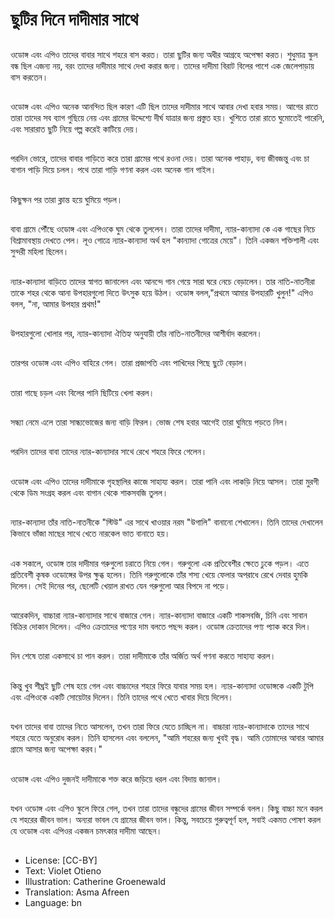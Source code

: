 # ছুটির দিনে দাদীমার সাথে

##
ওডোঙ্গ এবং এপিও তাদের বাবার সাথে শহরে বাস করত। তারা ছুটির জন্য অধীর আগ্রহে অপেক্ষা করত। শুধুমাত্র স্কুল বন্ধ ছিল এজন্য নয়, বরং তাদের দাদীমার সাথে দেখা করার জন্য। তাদের দাদীমা বিরাট বিলের পাশে এক জেলেপাড়ায় বাস করতেন।

##
ওডোঙ্গ এবং এপিও অনেক আনন্দিত ছিল কারণ এটি ছিল তাদের দাদীমার সাথে আবার দেখা হবার সময়। আগের রাতে তারা তাদের সব ব্যাগ গুছিয়ে নেয় এবং গ্রামের উদ্দেশ্যে দীর্ঘ যাত্রার জন্য প্রস্তুত হয়। খুশিতে তারা রাতে ঘুমোতেই পারেনি, এবং সারারাত ছুটি নিয়ে গল্প করেই কাটিয়ে দেয়।

##
পরদিন ভোরে, তাদের বাবার গাড়িতে করে তারা গ্রামের পথে রওনা দেয়। তারা অনেক পাহাড়, বন্য জীবজন্তু এবং চা বাগান পাড়ি দিয়ে চলল। পথে তারা গাড়ি গণনা করল এবং অনেক গান গাইল।

##
কিছুক্ষন পর তারা ক্লান্ত হয়ে ঘুমিয়ে পড়ল।

##
বাবা গ্রামে পৌঁছে ওডোঙ্গ এবং এপিওকে ঘুম থেকে তুললেন। তারা তাদের দাদীমা, ন্যার-কান্যাদা কে এক গাছের নিচে বিশ্রামাবস্থায় দেখতে পেল। লূও গোত্রে ন্যার-কান্যাদা অর্থ হল "কান্যাদা গোত্রের মেয়ে"। তিনি একজন শক্তিশালী এবং সুন্দরী মহিলা ছিলেন।

##
ন্যার-কান্যাদা বাড়িতে তাদের স্বাগত জানালেন এবং আনন্দে গান গেয়ে সারা ঘরে নেচে বেড়ালেন। তার নাতি-নাতনীরা তাকে শহর থেকে আনা উপহারগুলো দিতে উৎসুক হয়ে উঠল। ওডোঙ্গ বলল,"প্রথমে আমার উপহারটি খুলুন!" এপিও বলল, "না, আমার উপহার প্রথম!"

##
উপহারগুলো খোলার পর, ন্যার-কান্যাদা ঐতিহ্য অনুযায়ী তাঁর নাতি-নাতনীদের আশীর্বাদ করলেন।

##
তারপর ওডোঙ্গ এবং এপিও বাহিরে গেল। তারা প্রজাপতি এবং পাখিদের পিছে ছুটে বেড়াল।

##
তারা গাছে চড়ল এবং বিলের পানি ছিটিয়ে খেলা করল।

##
সন্ধ্যা নেমে এলে তারা সান্ধ্যভোজের জন্য বাড়ি ফিরল। ভোজ শেষ হবার আগেই তারা ঘুমিয়ে পড়তে নিল।

##
পরদিন তাদের বাবা তাদের ন্যার-কান্যাদার সাথে রেখে শহরে ফিরে গেলেন।

##
ওডোঙ্গ এবং এপিও তাদের দাদীমাকে গৃহস্থালির কাজে সাহায্য করল। তারা পানি এবং লাকড়ি নিয়ে আসল। তারা মুরগী থেকে ডিম সংগ্রহ করল এবং বাগান থেকে শাকসবজি তুলল।

##
ন্যার-কান্যাদা তাঁর নাতি-নাতনীকে "স্টিউ" এর সাথে খাওয়ার নরম "উগালি" বানানো শেখালেন। তিনি তাদের দেখালেন কিভাবে ভাঁজা মাছের সাথে খেতে নারকেল ভাত বানাতে হয়।

##
এক সকালে, ওডোঙ্গ তার দাদীমার গরুগুলো চরাতে নিয়ে গেল। গরুগুলো এক প্রতিবেশীর ক্ষেতে ঢুকে পড়ল। এতে প্রতিবেশী কৃষক ওডোঙ্গের উপর ক্ষুব্ধ হলেন। তিনি গরুগুলোকে তাঁর শস্য খেয়ে ফেলার অপরাধে রেখে দেবার হুমকি দিলেন। সেই দিনের পর, ছেলেটি খেয়াল রাখত যেন গরুগুলো আর বিপদে না পড়ে।

##
আরেকদিন, বাচ্চারা ন্যার-কান্যাদার সাথে বাজারে গেল। ন্যার-কান্যাদা বাজারে একটি শাকসবজি, চিনি এবং সাবান বিক্রির দোকান দিলেন। এপিও ক্রেতাদের পণ্যের দাম বলতে পছন্দ করল। ওডোঙ্গ ক্রেতাদের পণ্য প্যাক করে দিল।

##
দিন শেষে তারা একসাথে চা পান করল। তারা দাদীমাকে তাঁর অর্জিত অর্থ গণনা করতে সাহায্য করল।

##
কিন্তু খুব শীঘ্রই ছুটি শেষ হয়ে গেল এবং বাচ্চাদের শহরে ফিরে যাবার সময় হল। ন্যার-কান্যাদা ওডোঙ্গকে একটি টুপি এবং এপিওকে একটি সোয়েটার দিলেন। তিনি তাদের পথে খেতে খাবার দিয়ে দিলেন।

##
যখন তাদের বাবা তাদের নিতে আসলেন, তখন তারা ফিরে যেতে চাচ্ছিল না। বাচ্চারা ন্যার-কান্যাদাকে তাদের সাথে শহরে যেতে অনুরোধ করল। তিনি হাসলেন এবং বললেন, "আমি শহরের জন্য খুবই বৃদ্ধ। আমি তোমাদের আবার আমার গ্রামে আসার জন্য অপেক্ষা করব।"

##
ওডোঙ্গ এবং এপিও দুজনই দাদীমাকে শক্ত করে জড়িয়ে ধরল এবং বিদায় জানাল।

##
যখন ওডোঙ্গ এবং এপিও স্কুলে ফিরে গেল, তখন তারা তাদের বন্ধুদের গ্রামের জীবন সম্পর্কে বলল। কিছু বাচ্চা মনে করল যে শহরের জীবন ভাল। অন্যরা ভাবল যে গ্রামের জীবন ভাল। কিন্তু, সবচেয়ে গুরুত্বপূর্ণ হল, সবাই একমত পোষণ করল যে ওডোঙ্গ এবং এপিওর একজন চমৎকার দাদীমা আছেন।

##
* License: [CC-BY]
* Text: Violet Otieno
* Illustration: Catherine Groenewald
* Translation: Asma Afreen
* Language: bn
